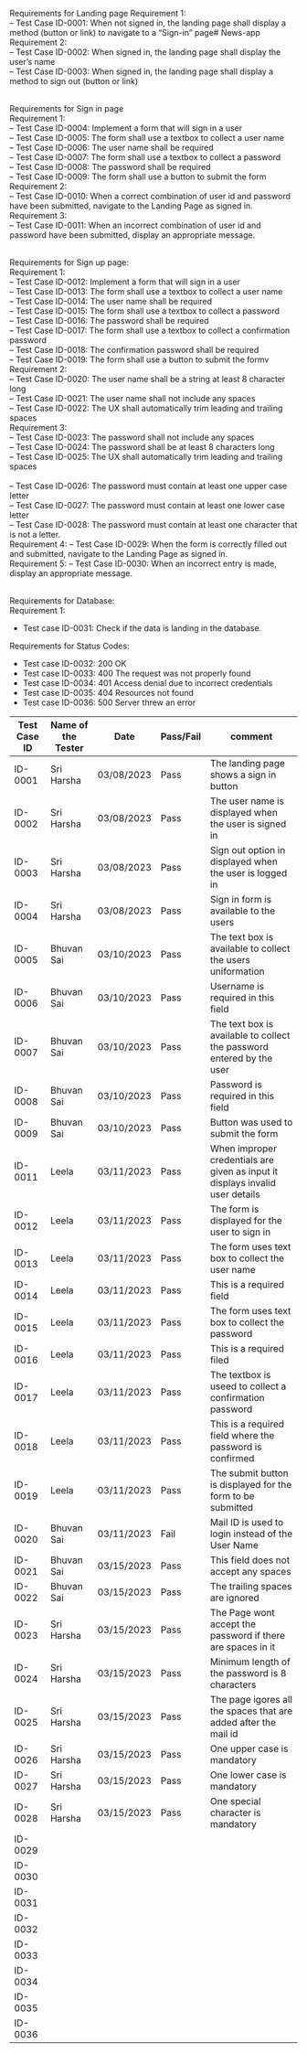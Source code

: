 Requirements for Landing page
Requirement 1: <br/>
– Test Case ID-0001: When not signed in, the landing page shall display a method 
(button or link) to navigate to a “Sign-in” page# News-app<br/>
Requirement 2:<br/>
– Test Case ID-0002: When signed in, the landing page shall display the user’s 
name<br/>
– Test Case ID-0003: When signed in, the landing page shall display a method to 
sign out (button or link)<br/><br/>

Requirements for Sign in page<br/>
Requirement 1:<br/>
– Test Case ID-0004: Implement a form that will sign in a user<br/>
– Test Case ID-0005: The form shall use a textbox to collect a user name<br/>
– Test Case ID-0006: The user name shall be required<br/>
– Test Case ID-0007: The form shall use a textbox to collect a password<br/>
– Test Case ID-0008: The password shall be required<br/>
– Test Case ID-0009: The form shall use a button to submit the form<br/>
Requirement 2:<br/>
– Test Case ID-0010: When a correct combination of user id and password have been submitted, navigate to 
the Landing Page as signed in.<br/>
Requirement 3:<br/>
– Test Case ID-0011: When an incorrect combination of user id and password have been submitted, display 
an appropriate message.<br/><br/>

Requirements for Sign up page:<br/>
Requirement 1:<br/>
– Test Case ID-0012: Implement a form that will sign in a user<br/>
– Test Case ID-0013: The form shall use a textbox to collect a user name<br/>
– Test Case ID-0014: The user name shall be required<br/>
– Test Case ID-0015: The form shall use a textbox to collect a password<br/>
– Test Case ID-0016: The password shall be required<br/>
– Test Case ID-0017: The form shall use a textbox to collect a confirmation password<br/>
– Test Case ID-0018: The confirmation password shall be required<br/>
– Test Case ID-0019: The form shall use a button to submit the formv
Requirement 2:<br/>
– Test Case ID-0020: The user name shall be a string at least 8 character long<br/>
– Test Case ID-0021: The user name shall not include any spaces<br/>
– Test Case ID-0022: The UX shall automatically trim leading and trailing spaces<br/>
Requirement 3:<br/>
– Test Case ID-0023: The password shall not include any spaces<br/>
– Test Case ID-0024: The password shall be at least 8 characters long<br/>
– Test Case ID-0025: The UX shall automatically trim leading and trailing spaces<br/><br/>
– Test Case ID-0026: The password must contain at least one upper case letter<br/>
– Test Case ID-0027: The password must contain at least one lower case letter<br/>
– Test Case ID-0028: The password must contain at least one character that is not a 
letter.<br/>
Requirement 4:
– Test Case ID-0029: When the form is correctly filled out and submitted, navigate to the 
Landing Page as signed in.<br/>
Requirement 5:
– Test Case ID-0030: When an incorrect entry is made, display an appropriate message.<br/><br/>

Requirements for Database:<br/>
Requirement 1:<br/>
- Test case ID-0031: Check if the data is landing in the database.<br/>

Requirements for Status Codes:<br/>
- Test case ID-0032: 200 OK<br/>
- Test case ID-0033: 400 The request was not properly found<br/>
- Test case ID-0034: 401 Access denial due to incorrect credentials<br/>
- Test case ID-0035: 404 Resources not found<br/>
- Test case ID-0036: 500 Server threw an error<br/>


| Test Case ID | Name of the Tester |Date| Pass/Fail | comment |
|---|---|---|---|---|
|ID-0001|Sri Harsha|03/08/2023|Pass|The landing page shows a sign in button|
|ID-0002|Sri Harsha|03/08/2023|Pass|The user name is displayed when the user is signed in|
|ID-0003|Sri Harsha|03/08/2023|Pass|Sign out option in displayed when the user is logged in|
|ID-0004|Sri Harsha|03/08/2023|Pass|Sign in form is available to the users|
|ID-0005|Bhuvan Sai|03/10/2023|Pass|The text box is available to collect the users uniformation|
|ID-0006|Bhuvan Sai|03/10/2023|Pass|Username is required in this field|
|ID-0007|Bhuvan Sai|03/10/2023|Pass|The text box is available to collect the password entered by the user|
|ID-0008|Bhuvan Sai|03/10/2023|Pass|Password is required in this field|
|ID-0009|Bhuvan Sai|03/10/2023|Pass|Button was used to submit the form|
|ID-0011|Leela|03/11/2023|Pass|When improper credentials are given as input it displays invalid user details |
|ID-0012|Leela|03/11/2023|Pass|The form is displayed for the user to sign in |
|ID-0013|Leela|03/11/2023|Pass|The form uses text box to collect the user name|
|ID-0014|Leela|03/11/2023|Pass|This is a required field|
|ID-0015|Leela|03/11/2023|Pass|The form uses text box to collect the password|
|ID-0016|Leela|03/11/2023|Pass|This is a required filed|
|ID-0017|Leela|03/11/2023|Pass|The textbox is useed to collect a confirmation password|
|ID-0018|Leela|03/11/2023|Pass|This is a required field where the password is confirmed|
|ID-0019|Leela|03/11/2023|Pass|The submit button is displayed for the form to be submitted|
|ID-0020|Bhuvan Sai|03/11/2023|Fail|Mail ID is used to login instead of the User Name|
|ID-0021|Bhuvan Sai|03/15/2023|Pass|This field does not accept any spaces|
|ID-0022|Bhuvan Sai|03/15/2023|Pass|The trailing spaces are ignored|
|ID-0023|Sri Harsha|03/15/2023|Pass|The Page wont accept the password if there are spaces in it|
|ID-0024|Sri Harsha|03/15/2023|Pass|Minimum length of the password is 8 characters|
|ID-0025|Sri Harsha|03/15/2023|Pass|The page igores all the spaces that are added after the mail id|
|ID-0026|Sri Harsha|03/15/2023|Pass|One upper case is mandatory|
|ID-0027|Sri Harsha|03/15/2023|Pass|One lower case is mandatory|
|ID-0028|Sri Harsha|03/15/2023|Pass|One special character is mandatory|
|ID-0029|||||
|ID-0030|||||
|ID-0031|||||
|ID-0032|||||
|ID-0033|||||
|ID-0034|||||
|ID-0035|||||
|ID-0036|||||
